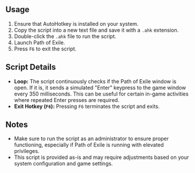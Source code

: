 ## Usage
1. Ensure that AutoHotkey is installed on your system.
2. Copy the script into a new text file and save it with a `.ahk` extension.
3. Double-click the `.ahk` file to run the script.
4. Launch Path of Exile.
5. Press `F6` to exit the script.

## Script Details
- **Loop:** The script continuously checks if the Path of Exile window is open. If it is, it sends a simulated "Enter" keypress to the game window every 350 milliseconds. This can be useful for certain in-game activities where repeated Enter presses are required.
- **Exit Hotkey (`F6`):** Pressing `F6` terminates the script and exits.

## Notes
- Make sure to run the script as an administrator to ensure proper functioning, especially if Path of Exile is running with elevated privileges.
- This script is provided as-is and may require adjustments based on your system configuration and game settings.
